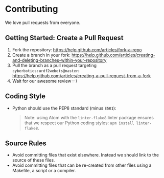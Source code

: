 # Contributing

We love pull requests from everyone.

## Getting Started: Create a Pull Request

1. Fork the repository: https://help.github.com/articles/fork-a-repo
2. Create a branch in your fork: https://help.github.com/articles/creating-and-deleting-branches-within-your-repository
3. Pull the branch as a pull request targeting `cyberbotics:urdf2webots@master`: https://help.github.com/articles/creating-a-pull-request-from-a-fork
4. Wait for our awesome review :-)

## Coding Style

- Python should use the PEP8 standard (minus `E501`):

    > Note: using Atom with the `linter-flake8` linter package ensures that we respect our Python coding styles: `apm install linter-flake8`.

## Source Rules

- Avoid committing files that exist elsewhere. Instead we should link to the source of these files.
- Avoid committing files that can be re-created from other files using a Makefile, a script or a compiler.
